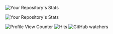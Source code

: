  ![Your Repository's Stats](https://github-readme-stats.vercel.app/api?username=christophe-freijanes&show_icons=true)

 ![Your Repository's Stats](https://github-readme-stats.vercel.app/api/top-langs/?username=christophe-freijanes&theme=blue-green)
 
  ![Profile View Counter](https://komarev.com/ghpvc/?username=christophe-freijanes) ![Hits](https://hitcounter.pythonanywhere.com/count/tag.svg?url=https://github.com/christophe-freijanes/formation) ![GitHub watchers](https://img.shields.io/github/watchers/christophe-freijanes/christophe-freijanes?style=flat-square)
